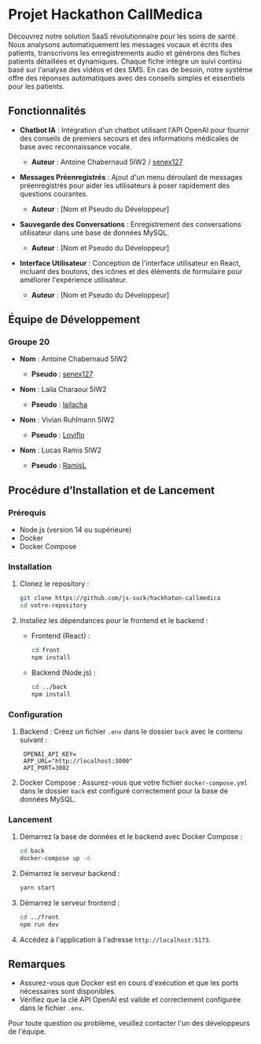 # Projet Hackathon CallMedica

Découvrez notre solution SaaS révolutionnaire pour les soins de santé. Nous analysons automatiquement les messages vocaux et écrits des patients, transcrivons les enregistrements audio et générons des fiches patients détaillées et dynamiques. Chaque fiche intègre un suivi continu basé sur l'analyse des vidéos et des SMS. En cas de besoin, notre système offre des réponses automatiques avec des conseils simples et essentiels pour les patients.

## Fonctionnalités

- **Chatbot IA** : Intégration d'un chatbot utilisant l'API OpenAI pour fournir des conseils de premiers secours et des informations médicales de base avec reconnaissance vocale.
  - **Auteur** : Antoine Chabernaud 5IW2 / [senex127](https://github.com/senex127) 

- **Messages Préenregistrés** : Ajout d'un menu déroulant de messages préenregistrés pour aider les utilisateurs à poser rapidement des questions courantes.
  - **Auteur** : [Nom et Pseudo du Développeur]

- **Sauvegarde des Conversations** : Enregistrement des conversations utilisateur dans une base de données MySQL.
  - **Auteur** : [Nom et Pseudo du Développeur]

- **Interface Utilisateur** : Conception de l'interface utilisateur en React, incluant des boutons, des icônes et des éléments de formulaire pour améliorer l'expérience utilisateur.
  - **Auteur** : [Nom et Pseudo du Développeur]

## Équipe de Développement

### Groupe 20

- **Nom** : Antoine Chabernaud 5IW2  
  - **Pseudo** : [senex127](https://github.com/senex127)

- **Nom** : Laila Charaoui 5IW2  
  - **Pseudo** : [lailacha](https://github.com/lailacha)
  
- **Nom** : Vivian Ruhlmann 5IW2  
  - **Pseudo** : [Loviflo](https://github.com/Loviflo)

- **Nom** : Lucas Ramis 5IW2  
  - **Pseudo** : [RamisL](https://github.com/RamisL)

## Procédure d’Installation et de Lancement

### Prérequis

- Node.js (version 14 ou supérieure)
- Docker
- Docker Compose

### Installation

1. Clonez le repository :
   ```bash
   git clone https://github.com/js-suck/hackhaton-callmedica
   cd votre-repository
   ```

2. Installez les dépendances pour le frontend et le backend :

   - Frontend (React) :
     ```bash
     cd front
     npm install
     ```

   - Backend (Node.js) :
     ```bash
     cd ../back
     npm install
     ```

### Configuration

1. Backend : Créez un fichier `.env` dans le dossier `back` avec le contenu suivant :
   ```env
    OPENAI_API_KEY=
    APP_URL="http://localhost:3000"
    API_PORT=3002

   ```

2. Docker Compose : Assurez-vous que votre fichier `docker-compose.yml` dans le dossier `back` est configuré correctement pour la base de données MySQL.

### Lancement

1. Démarrez la base de données et le backend avec Docker Compose :
   ```bash
   cd back
   docker-compose up -d
   ```

2. Démarrez le serveur backend :
   ```bash
   yarn start
   ```

3. Démarrez le serveur frontend :
   ```bash
   cd ../front
   npm run dev
   ```

4. Accédez à l'application à l'adresse `http://localhost:5173`.

## Remarques

- Assurez-vous que Docker est en cours d'exécution et que les ports nécessaires sont disponibles.
- Vérifiez que la clé API OpenAI est valide et correctement configurée dans le fichier `.env`.

Pour toute question ou problème, veuillez contacter l'un des développeurs de l'équipe.